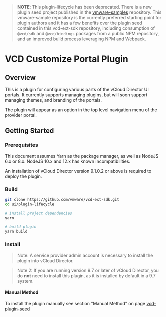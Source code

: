 > **NOTE**: This plugin-lifecycle has been deprecated. There is a new plugin seed project published in the [vmware-samples](https://github.com/vmware-samples/vcd-ext-samples/tree/customize-portal) repository. This vmware-sample repository is the currently preferred starting point for plugin authors and it has a few benefits over the plugin seed contained in this vcd-ext-sdk repository, including consumption of `@vcd/sdk` and `@vcd/bindings` packages from a public NPM repository, and an improved build process leveraging NPM and Webpack.


# VCD Customize Portal Plugin

## Overview
This is a plugin for configuring various parts of the vCloud Director UI portals. It currently supports managing plugins, but will soon support managing themes, and branding of the portals.

The plugin will appear as an option in the top level navigation menu of the provider portal.

## Getting Started
### Prerequisites ###
This document assumes Yarn as the package manager, as well as NodeJS 6.x or 8.x. NodeJS 10.x and 12.x has known incompatibilities.

An installation of vCloud Director version 9.1.0.2 or above is required to deploy the plugin.

### Build
```bash
git clone https://github.com/vmware/vcd-ext-sdk.git
cd ui/plugin-lifecycle

# install project dependencies
yarn

# build plugin
yarn build
```

### Install
> Note: A service provider admin account is necessary to install the plugin into vCloud Director.

> Note 2: If you are running version 9.7 or later of vCloud Director, you do **not** need to install this plugin, as it is installed by default in a 9.7 system.

#### Manual Method ####
To install the plugin manually see section "Manual Method" on page [vcd-plugin-seed](https://github.com/vmware/vcd-ext-sdk/tree/master/ui/vcd-plugin-seed)
